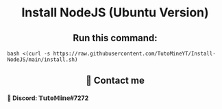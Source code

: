 <h1 align="center">Install NodeJS (Ubuntu Version)</h1>

<h2 align="center">Run this command:</h2>

`bash <(curl -s https://raw.githubusercontent.com/TutoMineYT/Install-NodeJS/main/install.sh)`

<h2 align="center">📩 Contact me</h2>
 <h4>🔵 Discord: 𝕋𝕦𝕥𝕠𝕄𝕚𝕟𝕖#7272</h4>
